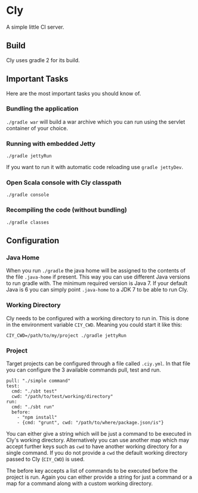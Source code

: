 # CIy

A simple little CI server.

## Build

CIy uses gradle 2 for its build.

## Important Tasks

Here are the most important tasks you should know of.

### Bundling the application

`./gradle war` will build a war archive which you can run using the servlet container of your choice.

### Running with embedded Jetty

`./gradle jettyRun`

If you want to run it with automatic code reloading use `gradle jettyDev`.

### Open Scala console with CIy classpath

`./gradle console`

### Recompiling the code (without bundling)

`./gradle classes`

## Configuration

### Java Home

When you run `./gradle` the java home will be assigned to the contents of the file `.java-home` if present.
This way you can use different Java versions to run gradle with.
The minimum required version is Java 7. If your default Java is 6 you can simply point `.java-home` to a JDK 7 to be able to run CIy.

### Working Directory

CIy needs to be configured with a working directory to run in.
This is done in the environment variable `CIY_CWD`.
Meaning you could start it like this:

    CIY_CWD=/path/to/my/project ./gradle jettyRun

### Project

Target projects can be configured through a file called `.ciy.yml`.
In that file you can configure the 3 available commands pull, test and run.

    pull: "./simple command"
    test:
      cmd: "./sbt test"
      cwd: "/path/to/test/working/directory"
    run:
      cmd: "./sbt run"
      before:
        - "npm install"
        - {cmd: "grunt", cwd: "/path/to/where/package.json/is"}

You can either give a string which will be just a command to be executed in CIy's working directory.
Alternatively you can use another map which may accept further keys such as `cwd` to have another
working directory for a single command.
If you do not provide a `cwd` the default working directory passed to CIy (`CIY_CWD`) is used.

The before key accepts a list of commands to be executed before the project is run.
Again you can either provide a string for just a command or a map for a command along with a custom working directory.
